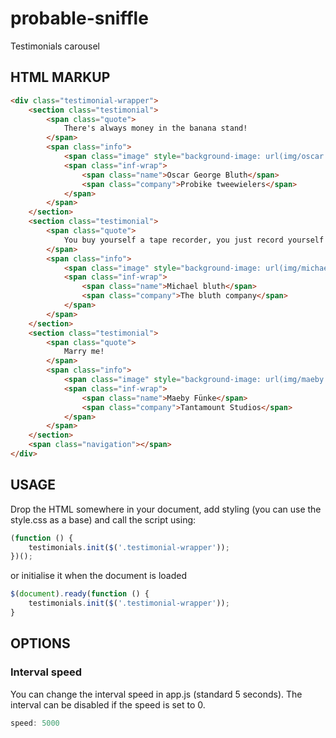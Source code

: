 # probable-sniffle
Testimonials carousel

## HTML MARKUP

```html
<div class="testimonial-wrapper">
    <section class="testimonial">
        <span class="quote">
            There's always money in the banana stand!
        </span>
        <span class="info">
            <span class="image" style="background-image: url(img/oscar.jpg)"></span>
            <span class="inf-wrap">
                <span class="name">Oscar George Bluth</span> 
                <span class="company">Probike tweewielers</span>
            </span>
        </span>
    </section>
    <section class="testimonial">
        <span class="quote">
            You buy yourself a tape recorder, you just record yourself for a whole day. I think you’re going to be surprised at some of your phrasing.
        </span>
        <span class="info">
            <span class="image" style="background-image: url(img/michael.jpg)"></span>
            <span class="inf-wrap">
                <span class="name">Michael bluth</span> 
                <span class="company">The bluth company</span>
            </span>
        </span>
    </section>
    <section class="testimonial">
        <span class="quote">
            Marry me!
        </span>
        <span class="info">
            <span class="image" style="background-image: url(img/maeby.jpg)"></span>
            <span class="inf-wrap">
                <span class="name">Maeby Fünke</span> 
                <span class="company">Tantamount Studios</span>
            </span>
        </span>
    </section>
    <span class="navigation"></span>
</div>
```

## USAGE 

Drop the HTML somewhere in your document, add styling (you can use the style.css as a base) and call the script using:

```js
(function () {
    testimonials.init($('.testimonial-wrapper'));
})();
```

or initialise it when the document is loaded

```js
$(document).ready(function () {
    testimonials.init($('.testimonial-wrapper'));
}
```

## OPTIONS

### Interval speed

You can change the interval speed in app.js (standard 5 seconds). 
The interval can be disabled if the speed is set to 0.

```js
speed: 5000
```